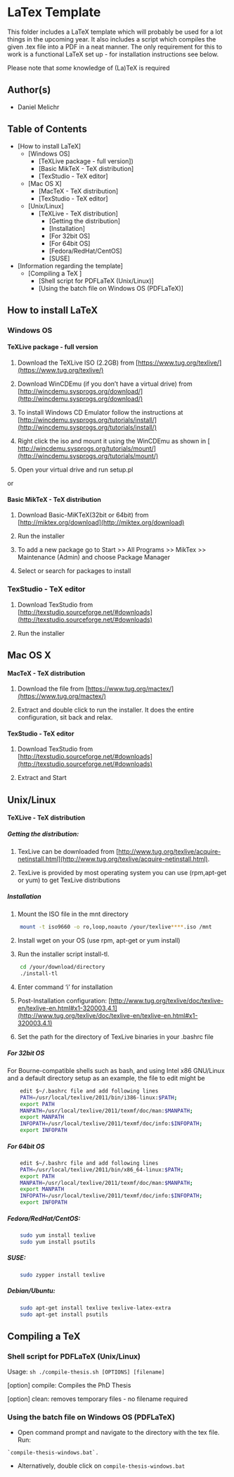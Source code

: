LaTex Template
====================

This folder includes a LaTeX template which will probably be used for a lot things in the upcoming year. It also includes a script which compiles the given .tex file into a PDF in a neat manner. The only requirement for this to work is a functional LaTeX set up - for installation instructions see below.

Please note that *some* knowledge of (La)TeX is required



## Author(s)
- Daniel Melichr

## Table of Contents
- [How to install LaTeX]
    - [Windows OS]
        - [TeXLive package - full version])
        - [Basic MikTeX - TeX  distribution]
        - [TexStudio - TeX  editor]
    - [Mac OS X]
        - [MacTeX - TeX  distribution]
        - [TexStudio - TeX  editor]
    - [Unix/Linux]
        - [TeXLive - TeX  distribution]
            - [Getting the distribution]
            - [Installation]
            - [For 32bit OS]
            - [For 64bit OS]
            - [Fedora/RedHat/CentOS]
            - [SUSE]
- [Information regarding the template]
    - [Compiling a TeX ]
        - [Shell script for PDFLaTeX (Unix/Linux)]
        - [Using the batch file on Windows OS (PDFLaTeX)]  


## How to install LaTeX

### Windows OS

#### TeXLive package - full version

1.  Download the TeXLive ISO (2.2GB) from
    [https://www.tug.org/texlive/](https://www.tug.org/texlive/)

2.  Download WinCDEmu (if you don’t have a virtual drive) from
    [http://wincdemu.sysprogs.org/download/](http://wincdemu.sysprogs.org/download/)

3.  To install Windows CD Emulator follow the instructions at
    [http://wincdemu.sysprogs.org/tutorials/install/](http://wincdemu.sysprogs.org/tutorials/install/)

4.  Right click the iso and mount it using the WinCDEmu as shown in
    [ http://wincdemu.sysprogs.org/tutorials/mount/](http://wincdemu.sysprogs.org/tutorials/mount/)

5.  Open your virtual drive and run setup.pl

or

#### Basic MikTeX - TeX  distribution

1.  Download Basic-MiKTeX(32bit or 64bit) from
    [http://miktex.org/download](http://miktex.org/download)

2.  Run the installer

3.  To add a new package go to Start >> All Programs >> MikTex >> Maintenance (Admin) and choose Package Manager

4.  Select or search for packages to install

### TexStudio - TeX  editor

1.  Download TexStudio from
    [http://texstudio.sourceforge.net/#downloads](http://texstudio.sourceforge.net/#downloads)

2.  Run the installer




## Mac OS X

#### MacTeX - TeX  distribution

1.  Download the file from
    [https://www.tug.org/mactex/](https://www.tug.org/mactex/)

2.  Extract and double click to run the installer. It does the entire configuration, sit back and relax.

#### TexStudio - TeX  editor

1.  Download TexStudio from
    [http://texstudio.sourceforge.net/#downloads](http://texstudio.sourceforge.net/#downloads)

2.  Extract and Start




## Unix/Linux

#### TeXLive - TeX  distribution

##### Getting the distribution:

1.  TexLive can be downloaded from
    [http://www.tug.org/texlive/acquire-netinstall.html](http://www.tug.org/texlive/acquire-netinstall.html).

2.  TexLive is provided by most operating system you can use (rpm,apt-get or yum) to get TexLive distributions

##### Installation

1.  Mount the ISO file in the mnt directory
```sh
    mount -t iso9660 -o ro,loop,noauto /your/texlive****.iso /mnt
```

2.  Install wget on your OS (use rpm, apt-get or yum install)

3.  Run the installer script install-tl.
```sh
    cd /your/download/directory
    ./install-tl
```

4.  Enter command ‘i’ for installation

5.  Post-Installation configuration:
    [http://www.tug.org/texlive/doc/texlive-en/texlive-en.html#x1-320003.4.1](http://www.tug.org/texlive/doc/texlive-en/texlive-en.html#x1-320003.4.1)

6.  Set the path for the directory of TexLive binaries in your .bashrc file

##### For 32bit OS

For Bourne-compatible shells such as bash, and using Intel x86 GNU/Linux and a default directory setup as an example, the file to edit might be
```sh
    edit $~/.bashrc file and add following lines
    PATH=/usr/local/texlive/2011/bin/i386-linux:$PATH; 
    export PATH 
    MANPATH=/usr/local/texlive/2011/texmf/doc/man:$MANPATH;
    export MANPATH 
    INFOPATH=/usr/local/texlive/2011/texmf/doc/info:$INFOPATH;
    export INFOPATH
```
##### For 64bit OS
```sh
    edit $~/.bashrc file and add following lines
    PATH=/usr/local/texlive/2011/bin/x86_64-linux:$PATH;
    export PATH 
    MANPATH=/usr/local/texlive/2011/texmf/doc/man:$MANPATH;
    export MANPATH 
    INFOPATH=/usr/local/texlive/2011/texmf/doc/info:$INFOPATH;
    export INFOPATH
```
##### Fedora/RedHat/CentOS:
```sh
    sudo yum install texlive 
    sudo yum install psutils 
```
##### SUSE:
```sh
    sudo zypper install texlive
```
##### Debian/Ubuntu:
```sh
    sudo apt-get install texlive texlive-latex-extra 
    sudo apt-get install psutils
```

## Compiling a TeX
### Shell script for PDFLaTeX (Unix/Linux)

Usage: `sh ./compile-thesis.sh [OPTIONS] [filename]`

[option]  compile: Compiles the PhD Thesis

[option]  clean: removes temporary files - no filename required

### Using the batch file on Windows OS (PDFLaTeX)

*    Open command prompt and navigate to the directory with the tex file. Run:

    `compile-thesis-windows.bat`.

*    Alternatively, double click on `compile-thesis-windows.bat`
